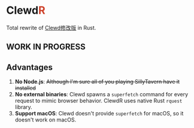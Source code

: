 # Clewd<span style="color:#CE422B">R</span>

Total rewrite of [Clewd修改版](https://github.com/teralomaniac/clewd) in Rust.

## **WORK IN PROGRESS**

## Advantages

1. **No Node.js**: ~~Although I'm sure all of you playing SillyTavern have it installed~~
2. **No external binaries**: Clewd spawns a `superfetch` command for every request to mimic browser behavior. ClewdR uses native Rust `rquest` library.
3. **Support macOS**: Clewd doesn't provide `superfetch` for macOS, so it doesn't work on macOS.
